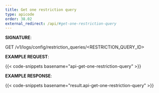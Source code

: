 ```yaml
---
title: Get one restriction query
type: apicode
order: 38.02
external_redirect: /api/#get-one-restriction-query
---
```


**SIGNATURE**:

GET /v1/logs/config/restriction_queries/<RESTRICTION_QUERY_ID>

**EXAMPLE REQUEST**:

{{< code-snippets basename="api-get-one-restriction-query" >}}

**EXAMPLE RESPONSE**:

{{< code-snippets basename="result.api-get-one-restriction-query" >}}
